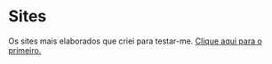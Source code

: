 # Sites
 Os sites mais elaborados que criei para testar-me.
 <a href="https://guibaumer.github.io/Sites/Carnotauro/index.html">Clique aqui para o primeiro.</a>
